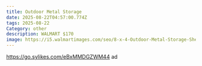 ```yaml
---
title: Outdoor Metal Storage
date: 2025-08-22T04:57:00.774Z
tags: 2025-08-22
Category: other
description: WALMART $170
image: https://i5.walmartimages.com/seo/8-x-4-Outdoor-Metal-Storage-Shed-Metal-Base-Seizeen-Tools-Storage-Shed-Galvanized-Steel-Garden-Shed-Lockable-Doors-Backyard-Patio-Lawn_0a1d1607-c71d-4182-bb25-4cfbd34b72ff.c43ac1e3cdebe9f90a73a8b6cf036151.jpeg?odnHeight=2000&odnWidth=2000&odnBg=FFFFFF
---
```

https://go.sylikes.com/eBxMMDGZWM44 ad